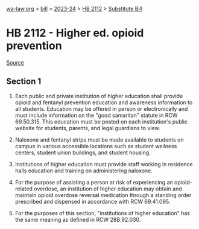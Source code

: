 [wa-law.org](/) > [bill](/bill/) > [2023-24](/bill/2023-24/) > [HB 2112](/bill/2023-24/hb/2112/) > [Substitute Bill](/bill/2023-24/hb/2112/S/)

# HB 2112 - Higher ed. opioid prevention

[Source](http://lawfilesext.leg.wa.gov/biennium/2023-24/Pdf/Bills/House%20Bills/2112-S.pdf)

## Section 1
1. Each public and private institution of higher education shall provide opioid and fentanyl prevention education and awareness information to all students. Education may be offered in person or electronically and must include information on the "good samaritan" statute in RCW 69.50.315. This education must be posted on each institution's public website for students, parents, and legal guardians to view.

2. Naloxone and fentanyl strips must be made available to students on campus in various accessible locations such as student wellness centers, student union buildings, and student housing.

3. Institutions of higher education must provide staff working in residence halls education and training on administering naloxone.

4. For the purpose of assisting a person at risk of experiencing an opioid-related overdose, an institution of higher education may obtain and maintain opioid overdose reversal medication through a standing order prescribed and dispensed in accordance with RCW 69.41.095.

5. For the purposes of this section, "institutions of higher education" has the same meaning as defined in RCW 28B.92.030.
